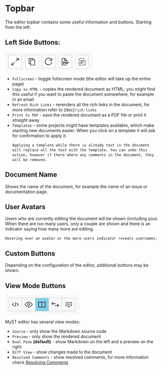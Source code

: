 # Topbar

The editor topbar contains some useful information and buttons. Starting from the left:

## Left Side Buttons:

![Left Side Buttons](./assets/left-side.png)

- `Fullscreen` - toggle fullscreen mode (the editor will take up the entire page)
- `Copy as HTML` - copies the rendered document as HTML, you might find this useful if you want to paste the document somewhere, for example in an email
- `Refresh Rich Links` - rerenders all the rich links in the document, for more information refer to {doc}`rich-links`
- `Print to PDF` - save the rendered document as a PDF file or print it straight away
- `Templates` - some projects might have templates available, which make starting new documents easier. When you click on a template it will ask for confirmation to apply it.
  ```{warning}
  Applying a template while there is already text in the document will replace all the text with the template. You can undo this action, however if there where any comments in the document, they will be removed.
  ```

## Document Name

Shows the name of the document, for example the name of an issue or documentation page.

## User Avatars

Users who are currently editing the document will be shown (including you). When there are too many users, only a couple are shown and there is an indicator saying how many more are editing.

```{tip}
Hovering over an avatar or the more users indicator reveals usernames.
```

## Custom Buttons

Depending on the configuration of the editor, additional buttons may be shown.

## View Mode Buttons

![View Mode Buttons](./assets/view-btns.png)

MyST editor has several view modes:

- `Source` - only show the Markdown source code
- `Preview` - only show the rendered document
- `Dual Pane` **(default)** - show Markdown on the left and a preview on the right
- `Diff View` - show changes made to the document
- `Resolved Comments` - show resolved comments, for more information check [Resolving Comments](./comments.md#resolving-comments)
